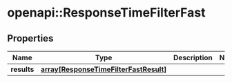 # openapi::ResponseTimeFilterFast

## Properties
Name | Type | Description | Notes
------------ | ------------- | ------------- | -------------
**results** | [**array[ResponseTimeFilterFastResult]**](ResponseTimeFilterFastResult.md) |  | 


